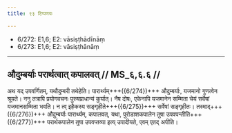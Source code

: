 ```yaml
---
title: ९३ टिप्पणयः

---
```

- 6/272: E1,6; E2: vāsiṣṭhādīnāṃ
- 6/273: E1,6; E2: vāsiṣṭhānāṃ

____________________________________________


## औदुम्बर्याः परार्थत्वात् कपालवत् // MS_६,६.६ //

अथ यद् उपवर्णितम्, यथौदुम्बरी तथेहेति। पारार्थ्यम्+++({6/274})+++ औदुम्बर्याः, यजमानो गुणत्वेन श्रूयते। ननु तत्रापि प्रयोगवचनः पुरुषप्राधान्यं कुर्यात्। नैष दोषः, एकेनापि यजमानेन सम्मिता चेयं सर्वेषां यजमानसम्मिता भवति। न त्व् इहैकस्य सङ्गृहीते+++({6/275})+++ सर्वेषां सङ्गृहीतः। तस्माद्+++({6/276})+++ औदुम्बर्याः पारार्थ्यम्, कपालवत्, यथा, पुरोडाशकपालेन तुषा उपवपन्तीति+++({6/277})+++ परार्थकपालेन तुषा उपवप्तव्या इत्य् उपादीयते, एवम् एतद् अपीति।